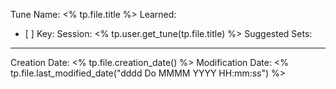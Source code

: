 Tune Name: <% tp.file.title %>
Learned: 
- [ ] 
Key:
Session: <% tp.user.get_tune(tp.file.title) %>
Suggested Sets:

---
Creation Date: <% tp.file.creation_date() %>
Modification Date: <% tp.file.last_modified_date("dddd Do MMMM YYYY HH:mm:ss") %>